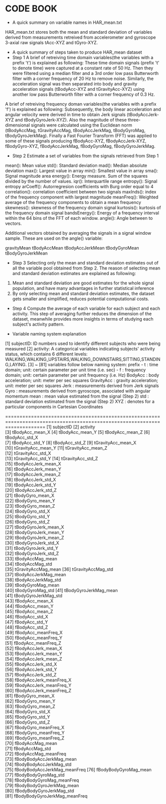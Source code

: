 CODE BOOK
======================================
* A quick summary on variable names in HAR_mean.txt

HAR_mean.txt stores both the mean and standard deviation of variables derived from measurements retreived from accelerometer and gyroscope 3-axial raw signals tAcc-XYZ and tGyro-XYZ.

* A quick summary of steps taken to produce HAR_mean dataset
* Step 1
A brief of retreiving time domain variables(the variables with a prefix 't') is explained as following:
These time domain signals (prefix 't' to denote time) were captured at a constant rate of 50 Hz. Then they were filtered using a median filter and a 3rd order low pass Butterworth filter with a corner frequency of 20 Hz to remove noise. Similarly, the acceleration signal was then separated into body and gravity acceleration signals (tBodyAcc-XYZ and tGravityAcc-XYZ) using another low pass Butterworth filter with a corner frequency of 0.3 Hz. 

A brief of retreiving frequency doman variables(the variables with a prefix 'f') is explained as following:
Subsequently, the body linear acceleration and angular velocity were derived in time to obtain Jerk signals (tBodyAccJerk-XYZ and tBodyGyroJerk-XYZ). Also the magnitude of these three-dimensional signals were calculated using the Euclidean norm (tBodyAccMag, tGravityAccMag, tBodyAccJerkMag, tBodyGyroMag, tBodyGyroJerkMag). 
Finally a Fast Fourier Transform (FFT) was applied to some of these signals producing fBodyAcc-XYZ, fBodyAccJerk-XYZ, fBodyGyro-XYZ, fBodyAccJerkMag, fBodyGyroMag, fBodyGyroJerkMag.

* Step 2
Estimate a set of variables from the signals retrieved from Step 1 

mean(): Mean value
std(): Standard deviation
mad(): Median absolute deviation 
max(): Largest value in array
min(): Smallest value in array
sma(): Signal magnitude area
energy(): Energy measure. Sum of the squares divided by the number of values. 
iqr(): Interquartile range 
entropy(): Signal entropy
arCoeff(): Autorregresion coefficients with Burg order equal to 4
correlation(): correlation coefficient between two signals
maxInds(): index of the frequency component with largest magnitude
meanFreq(): Weighted average of the frequency components to obtain a mean frequency
skewness(): skewness of the frequency domain signal 
kurtosis(): kurtosis of the frequency domain signal 
bandsEnergy(): Energy of a frequency interval within the 64 bins of the FFT of each window.
angle(): Angle between to vectors.

Additional vectors obtained by averaging the signals in a signal window sample. These are used on the angle() variable:

gravityMean
tBodyAccMean
tBodyAccJerkMean
tBodyGyroMean
tBodyGyroJerkMean

* Step 3
Selecting only the mean and standard deviation estimates out of all the variable pool obtained from Step 2.
The reason of selecting mean and standard deviation estimates are explained as following:
1) Mean and standard deviation are good estimates for the whole signal population, and have many advantages in further statistical inference
2) By only selecting mean and standard deviation estimates, the dataset gets smaller and simplified, reduces potential computational costs.

* Step 4
Compute the average of each variable for each subject and each activity.
This step of averaging further reduces the dimension of the dataset, meanwhile provides more insights in terms of studying each subject's activity pattern.

* Variable naming system explanation

[1] subjectID: ID numbers used to identify different subjects who were being measured
[2] activity: A categorical variables indicating subjects' activity status, which contains 6 different levels: WALKING,WALKING_UPSTAIRS,WALKING_DOWNSTAIRS,SITTING,STANDING,LAYING.
[3] ~ [81] variables follow below naming system:
 prefix - t : time domain;              unit: certain parameter per unit time (i.e. sec)
        - f : frequency domain;         unit: certain parameter per unit frequency (i.e. Hz)
 BodyAcc    : body acceleration;        unit: meter per sec squares
 GravityAcc : gravity acceleration;     unit: meter per sec squares
 Jerk       : measurements derived from Jerk signals
 Gyro       : measurements derived from gyroscope, associated with angular momentum
 mean       : mean value estimated from the signal (Step 2)
 std        : standard deviation estimated from the signal (Step 2)
 XYZ        : denotes for a particular components in Cartesian Coordinates
 
 ==========================================================================================================================
 [1] subjectID
 [2] activity                      
 [3] tBodyAcc_mean_X
 [4] tBodyAcc_mean_Y
 [5] tBodyAcc_mean_Z
 [6] tBodyAcc_std_X               
 [7] tBodyAcc_std_Y
 [8] tBodyAcc_std_Z
 [9] tGravityAcc_mean_X           
[10] tGravityAcc_mean_Y
[11] tGravityAcc_mean_Z            
[12] tGravityAcc_std_X            
[13] tGravityAcc_std_Y
[14] tGravityAcc_std_Z             
[15] tBodyAccJerk_mean_X          
[16] tBodyAccJerk_mean_Y           
[17] tBodyAccJerk_mean_Z           
[18] tBodyAccJerk_std_X           
[19] tBodyAccJerk_std_Y            
[20] tBodyAccJerk_std_Z            
[21] tBodyGyro_mean_X            
[22] tBodyGyro_mean_Y              
[23] tBodyGyro_mean_Z              
[24] tBodyGyro_std_X              
[25] tBodyGyro_std_Y               
[26] tBodyGyro_std_Z               
[27] tBodyGyroJerk_mean_X         
[28] tBodyGyroJerk_mean_Y          
[29] tBodyGyroJerk_mean_Z          
[30] tBodyGyroJerk_std_X          
[31] tBodyGyroJerk_std_Y           
[32] tBodyGyroJerk_std_Z           
[33] tBodyAccMag_mean           
[34] tBodyAccMag_std               
[35] tGravityAccMag_mean
[36] tGravityAccMag_std           
[37] tBodyAccJerkMag_mean          
[38] tBodyAccJerkMag_std           
[39] tBodyGyroMag_mean           
[40] tBodyGyroMag_std
[41] tBodyGyroJerkMag_mean         
[41] tBodyGyroJerkMag_std         
[43] fBodyAcc_mean_X           
[44] fBodyAcc_mean_Y               
[45] fBodyAcc_mean_Z              
[46] fBodyAcc_std_X                
[47] fBodyAcc_std_Y                
[48] fBodyAcc_std_Z               
[49] fBodyAcc_meanFreq_X           
[50] fBodyAcc_meanFreq_Y           
[51] fBodyAcc_meanFreq_Z          
[52] fBodyAccJerk_mean_X           
[53] fBodyAccJerk_mean_Y           
[54] fBodyAccJerk_mean_Z          
[55] fBodyAccJerk_std_X            
[56] fBodyAccJerk_std_Y            
[57] fBodyAccJerk_std_Z           
[58] fBodyAccJerk_meanFreq_X       
[59] fBodyAccJerk_meanFreq_Y       
[60] fBodyAccJerk_meanFreq_Z      
[61] fBodyGyro_mean_X        
[62] fBodyGyro_mean_Y              
[63] fBodyGyro_mean_Z             
[64] fBodyGyro_std_X               
[65] fBodyGyro_std_Y               
[66] fBodyGyro_std_Z              
[67] fBodyGyro_meanFreq_X          
[68] fBodyGyro_meanFreq_Y          
[69] fBodyGyro_meanFreq_Z         
[70] fBodyAccMag_mean           
[71] fBodyAccMag_std               
[72] fBodyAccMag_meanFreq         
[73] fBodyBodyAccJerkMag_mean      
[74] fBodyBodyAccJerkMag_std       
[75] fBodyBodyAccJerkMag_meanFreq 
[76] fBodyBodyGyroMag_mean   
[77] fBodyBodyGyroMag_std         
[78] fBodyBodyGyroMag_meanFreq    
[79] fBodyBodyGyroJerkMag_mean     
[80] fBodyBodyGyroJerkMag_std     
[81] fBodyBodyGyroJerkMag_meanFreq
